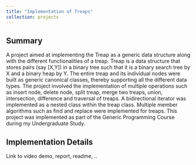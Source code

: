 ```yaml
---
title: "Implementation of Treaps"
collection: projects
---
```


## Summary

A project aimed at implementing the Treap as a generic data structure along with the different functionalities of a treap. Treap is a data structure that stores pairs (say [X,Y]) in a binary tree such that it is a binary search tree by X and a binary heap by Y. The entire treap and its individual nodes were built as generic canonical classes, thereby supporting all the different data types. The project involved the implementation of multiple operations such as insert node, delete node, split treap, merge two treaps, union, intersection, difference and traversal of treaps. A bidirectional iterator was implemented as a nested class within the treap class. Multiple member algorithms such as find and replace were implemented for treaps. This project was implemented as part of the Generic Programming Course during my Undergraduate Study.

## Implementation Details

Link to video demo, report, readme, ..